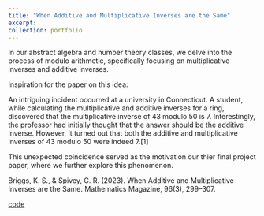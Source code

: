 ```yaml
---
title: "When Additive and Multiplicative Inverses are the Same"
excerpt:
collection: portfolio
---
```


In our abstract algebra and number theory classes, we delve into the process of modulo arithmetic, specifically focusing on multiplicative inverses and additive inverses.

Inspiration for the paper on this idea:

An intriguing incident occurred at a university in Connecticut. A student, while calculating the multiplicative and additive inverses for a ring, discovered that the multiplicative inverse of 43 modulo 50 is 7. Interestingly, the professor had initially thought that the answer should be the additive inverse. However, it turned out that both the additive and multiplicative inverses of 43 modulo 50 were indeed 7.[1]

This unexpected coincidence served as the motivation our thier final project paper, where we further explore this phenomenon.

Briggs, K. S., & Spivey, C. R. (2023). When Additive and Multiplicative Inverses are the Same. Mathematics Magazine, 96(3), 299–307.

[code]([When_addtitive_inverse_and_multiplicative_inverse_are_the_same.ipynb](https://github.com/quangvumathneuro/Computational-Mathematics/blob/3c98a9151875b3562c0063422ce64def95600b85/When_addtitive_inverse_and_multiplicative_inverse_are_the_same.ipynb))
